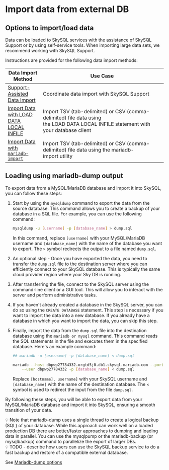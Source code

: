 # Import data from external DB

## Options to import/load data

Data can be loaded to SkySQL services with the assistance of SkySQL Support or by using self-service tools. When importing large data sets, we recommend working with SkySQL Support.

Instructions are provided for the following data import methods:

| Data Import Method | Use Case |
| --- | --- |
| [Support-Assisted Data Import](nr-support-assisted.md) | Coordinate data import with SkySQL Support |
| [Import Data with LOAD DATA LOCAL INFILE](Import-CSV-data.md) | Import TSV (tab-delimited) or CSV (comma-delimited) file data using the LOAD DATA LOCAL INFILE statement with your database client |
| [Import Data with `mariadb-import`](Install-mariadb-import.md) | Import TSV (tab-delimited) or CSV (comma-delimited) file data using the mariadb-import utility |

## Loading using mariadb-dump output

To export data from a MySQL/MariaDB database and import it into SkySQL, you can follow these steps:

1. Start by using the `mysqldump` command to export the data from the source database. This command allows you to create a backup of your database in a SQL file. For example, you can use the following command:
    
    ```bash
    mysqldump -u [username] -p [database_name] > dump.sql
    
    ```
    
    In this command, replace `[username]` with your MySQL/MariaDB username and `[database_name]` with the name of the database you want to export. The `>` symbol redirects the output to a file named `dump.sql`.
    
2. An optional step - Once you have exported the data, you need to transfer the `dump.sql` file to the destination server where you can efficiently connect to your SkySQL database. This is typically the same cloud provider region where your Sky DB is running. 
3. After transferring the file, connect to the SkySQL server using the command-line client or a GUI tool. This will allow you to interact with the server and perform administrative tasks.
4. If you haven't already created a database in the SkySQL server, you can do so using the `CREATE DATABASE` statement. This step is necessary if you want to import the data into a new database. If you already have a database in which you want to import the data, you can skip this step.
5. Finally, import the data from the `dump.sql` file into the destination database using the `mariadb or mysql` command. This command reads the SQL statements in the file and executes them in the specified database. Here's an example command:
    
    ```bash
    ## mariadb -u [username] -p [database_name] < dump.sql
    
    mariadb --host dbpwp27784332.orgtd5j0.db1.skysql.mariadb.com --port 3306 \
        --user dbpwp27784332 -p [database_name] < dump.sql
    ```
    
    Replace `[hostname], username]` with your SkySQL username and `[database_name]` with the name of the destination database. The `<` symbol is used to redirect the input from the file `dump.sql`.
    

By following these steps, you will be able to export data from your MySQL/MariaDB database and import it into SkySQL, ensuring a smooth transition of your data.

<aside>
💡 Note that mariadb-dump uses a single thread to create a logical backup (SQL) of your database. While this approach can work well on a loaded production DB there are better/faster approaches to dumping and loading data in parallel. You can use the mysqlpump or the mariadb-backup (or mysqlbackup) command to parallelize the export of larger DBs.
</aside>

<aside>
💡 TODO - describe how users can use the SkySQL backup service to do a fast backup and restore of a compatible external database.
</aside>

See [Mariadb-dump options](https://mariadb.com/kb/en/mariadb-dump/)
